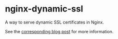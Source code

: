 # nginx-dynamic-ssl
A way to serve dynamic SSL certificates in Nginx.

See the [corresponding blog post](http://www.greg-gilbert.com/2015/08/serve-dynamic-ssl-certificates-in-nginx/) for more information.
